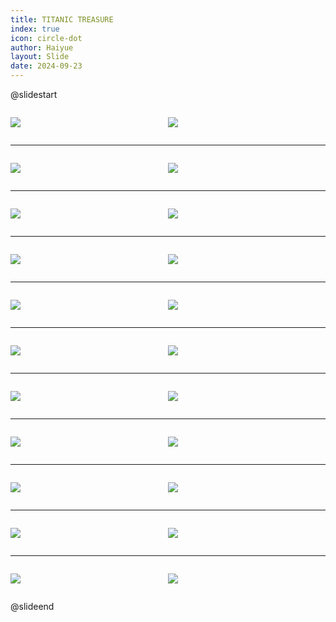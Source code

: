 ```yaml
---
title: TITANIC TREASURE
index: true
icon: circle-dot
author: Haiyue
layout: Slide
date: 2024-09-23
---
```

 
@slidestart

<div style="display:flex">
<div style="flex:1">

![](https://raw.githubusercontent.com/yclord/reading/refs/heads/master/english/Level-T/TITANIC%20TREASURE/001.webp)
</div>
<div style="flex:1">

![](https://raw.githubusercontent.com/yclord/reading/refs/heads/master/english/Level-T/TITANIC%20TREASURE/002.webp)
</div>
</div>

---

<div style="display:flex">
<div style="flex:1">

![](https://raw.githubusercontent.com/yclord/reading/refs/heads/master/english/Level-T/TITANIC%20TREASURE/003.webp)
</div>
<div style="flex:1">

![](https://raw.githubusercontent.com/yclord/reading/refs/heads/master/english/Level-T/TITANIC%20TREASURE/004.webp)
</div>
</div>

---

<div style="display:flex">
<div style="flex:1">

![](https://raw.githubusercontent.com/yclord/reading/refs/heads/master/english/Level-T/TITANIC%20TREASURE/005.webp)
</div>
<div style="flex:1">

![](https://raw.githubusercontent.com/yclord/reading/refs/heads/master/english/Level-T/TITANIC%20TREASURE/006.webp)
</div>
</div>

---

<div style="display:flex">
<div style="flex:1">

![](https://raw.githubusercontent.com/yclord/reading/refs/heads/master/english/Level-T/TITANIC%20TREASURE/007.webp)
</div>
<div style="flex:1">

![](https://raw.githubusercontent.com/yclord/reading/refs/heads/master/english/Level-T/TITANIC%20TREASURE/008.webp)
</div>
</div>

---

<div style="display:flex">
<div style="flex:1">

![](https://raw.githubusercontent.com/yclord/reading/refs/heads/master/english/Level-T/TITANIC%20TREASURE/009.webp)
</div>
<div style="flex:1">

![](https://raw.githubusercontent.com/yclord/reading/refs/heads/master/english/Level-T/TITANIC%20TREASURE/010.webp)
</div>
</div>

---

<div style="display:flex">
<div style="flex:1">

![](https://raw.githubusercontent.com/yclord/reading/refs/heads/master/english/Level-T/TITANIC%20TREASURE/011.webp)
</div>
<div style="flex:1">

![](https://raw.githubusercontent.com/yclord/reading/refs/heads/master/english/Level-T/TITANIC%20TREASURE/012.webp)
</div>
</div>

---

<div style="display:flex">
<div style="flex:1">

![](https://raw.githubusercontent.com/yclord/reading/refs/heads/master/english/Level-T/TITANIC%20TREASURE/013.webp)
</div>
<div style="flex:1">

![](https://raw.githubusercontent.com/yclord/reading/refs/heads/master/english/Level-T/TITANIC%20TREASURE/014.webp)
</div>
</div>

---

<div style="display:flex">
<div style="flex:1">

![](https://raw.githubusercontent.com/yclord/reading/refs/heads/master/english/Level-T/TITANIC%20TREASURE/015.webp)
</div>
<div style="flex:1">

![](https://raw.githubusercontent.com/yclord/reading/refs/heads/master/english/Level-T/TITANIC%20TREASURE/016.webp)
</div>
</div>

---

<div style="display:flex">
<div style="flex:1">

![](https://raw.githubusercontent.com/yclord/reading/refs/heads/master/english/Level-T/TITANIC%20TREASURE/017.webp)
</div>
<div style="flex:1">

![](https://raw.githubusercontent.com/yclord/reading/refs/heads/master/english/Level-T/TITANIC%20TREASURE/018.webp)
</div>
</div>

---

<div style="display:flex">
<div style="flex:1">

![](https://raw.githubusercontent.com/yclord/reading/refs/heads/master/english/Level-T/TITANIC%20TREASURE/019.webp)
</div>
<div style="flex:1">

![](https://raw.githubusercontent.com/yclord/reading/refs/heads/master/english/Level-T/TITANIC%20TREASURE/020.webp)
</div>
</div>

---

<div style="display:flex">
<div style="flex:1">

![](https://raw.githubusercontent.com/yclord/reading/refs/heads/master/english/Level-T/TITANIC%20TREASURE/021.webp)
</div>
<div style="flex:1">

![](https://raw.githubusercontent.com/yclord/reading/refs/heads/master/english/Level-T/TITANIC%20TREASURE/022.webp)
</div>
</div>

@slideend